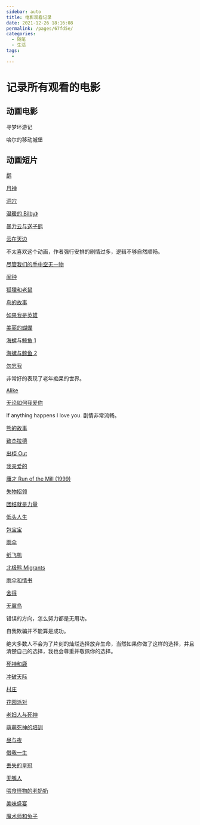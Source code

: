 ```yaml
---
sidebar: auto
title: 电影观看记录
date: 2021-12-26 18:16:08
permalink: /pages/67fd5e/
categories:
  - 随笔
  - 生活
tags:
  -
---
```


# 记录所有观看的电影

## 动画电影

寻梦环游记

哈尔的移动城堡

## 动画短片

[鹬](https://www.bilibili.com/video/BV1BZ4y1H79N?from=search&seid=18414115783650378241&spm_id_from=333.337.0.0)

[月神](https://www.bilibili.com/video/BV1V4411W75w?from=search&seid=7916433860257081434&spm_id_from=333.337.0.0)

[洞穴](https://www.bilibili.com/video/BV1WV411b7RV/?spm_id_from=autoNext)

[温暖的 Bilby》](https://www.bilibili.com/video/BV1st411r7ib/?spm_id_from=333.788.recommend_more_video.-1)

[暴力云与送子鹤](https://www.bilibili.com/video/BV19i4y137as/?spm_id_from=333.788.recommend_more_video.1)

[云在天边](https://www.bilibili.com/video/BV1Cx41137jP?from=search&seid=2345943822449268929&spm_id_from=333.337.0.0)

不太喜欢这个动画，作者强行安排的剧情过多，逻辑不够自然顺畅。

[尽管我们的手中空无一物](https://www.bilibili.com/video/BV1Js411U7d5?from=search&seid=8487264534697151711&spm_id_from=333.337.0.0)

[闹钟](https://www.bilibili.com/video/BV19s411F7gm?from=search&seid=5949445420622000486&spm_id_from=333.337.0.0)

[狐狸和老鼠](https://www.bilibili.com/video/BV1Ux411q7ct?from=search&seid=5949445420622000486&spm_id_from=333.337.0.0)

[鸟的故事](https://www.bilibili.com/video/BV1ib41147Lh?from=search&seid=5949445420622000486&spm_id_from=333.337.0.0)

[如果我是英雄](https://www.bilibili.com/video/BV1V4411Y7VF?from=search&seid=5949445420622000486&spm_id_from=333.337.0.0)

[美丽的蝴蝶](https://www.bilibili.com/video/BV154411L7XP?from=search&seid=5949445420622000486&spm_id_from=333.337.0.0)

[海螺与鲸鱼 1](https://www.bilibili.com/video/BV17J411j7c7/?spm_id_from=autoNext)

[海螺与鲸鱼 2](https://www.bilibili.com/video/BV13J411j7FR/?spm_id_from=autoNext)

[勿忘我](https://www.bilibili.com/video/BV1TJ411H7h8?from=search&seid=5949445420622000486&spm_id_from=333.337.0.0)

非常好的表现了老年痴呆的世界。

[Alike](https://www.bilibili.com/video/BV1G4411i7mg?from=search&seid=5949445420622000486&spm_id_from=333.337.0.0)

[无论如何我爱你](https://www.bilibili.com/video/BV1eK411c7Bn?from=search&seid=5949445420622000486&spm_id_from=333.337.0.0)

If anything happens I love you. 剧情非常流畅。

[熊的故事](https://www.bilibili.com/video/BV1Cx411k77h?from=search&seid=5949445420622000486&spm_id_from=333.337.0.0)

[致杰拉德](https://www.bilibili.com/video/BV1BU4y1W7GY?from=search&seid=15200220077048297661&spm_id_from=333.337.0.0)

[出柜 Out](https://www.bilibili.com/video/BV1sC4y1p7dg?from=search&seid=584396271923154359&spm_id_from=333.337.0.0)

[我亲爱的](https://www.bilibili.com/video/BV1H4411j7zC?from=search&seid=5949445420622000486&spm_id_from=333.337.0.0)

[庸才 Run of the Mill (1999)](https://www.bilibili.com/video/BV18x41147Gk)

[失物招领](https://www.bilibili.com/video/BV1gW411Q7nV?from=search&seid=5949445420622000486&spm_id_from=333.337.0.0)

[团结就是力量](https://www.bilibili.com/video/BV1Lx411J77K/?spm_id_from=autoNext)

[低头人生](https://www.bilibili.com/video/BV1Dh411o7r2?from=search&seid=5949445420622000486&spm_id_from=333.337.0.0)

[包宝宝](https://www.bilibili.com/video/BV1Lz4y1r7aS/?spm_id_from=trigger_reload)

[雨伞](https://www.bilibili.com/video/BV1QK4y1K72F?from=search&seid=5949445420622000486&spm_id_from=333.337.0.0)

[纸飞机](https://www.bilibili.com/video/BV1hJ411i7tm/?spm_id_from=333.788.recommend_more_video.-1)

[北极熊 Migrants](https://www.bilibili.com/video/BV1zQ4y1v7ga/?spm_id_from=333.788.recommend_more_video.4)

[雨伞和情书](https://www.bilibili.com/video/BV1Px411x71K/?spm_id_from=333.788.recommend_more_video.8)

[舍得](https://www.bilibili.com/video/BV1Qt411Y7WQ/?spm_id_from=333.788.recommend_more_video.13)

[无翼鸟](https://www.bilibili.com/video/BV1jJ411a74y/?spm_id_from=333.788.recommend_more_video.0)

错误的方向，怎么努力都是无用功。

自我欺骗并不能算是成功。

绝大多数人不会为了片刻的灿烂选择放弃生命，当然如果你做了这样的选择，并且清楚自己的选择，我也会尊重并敬佩你的选择。

[死神和鹿](https://www.bilibili.com/video/BV1vs411Q7g7/?spm_id_from=333.788.recommend_more_video.18)

[冲破天际](https://www.bilibili.com/video/BV1uW411674D/?spm_id_from=333.788.recommend_more_video.14)

[村庄](https://www.bilibili.com/video/BV11g4y1q7aG/?spm_id_from=333.788.recommend_more_video.11)

[花园派对](https://www.bilibili.com/video/BV18W411x7tQ/?spm_id_from=333.788.recommend_more_video.9)

[老妇人与死神](https://www.bilibili.com/video/BV1tx411K7XN/?spm_id_from=333.788.recommend_more_video.-1)

[萌萌死神的培训](https://www.bilibili.com/video/BV19x41137Lu/?spm_id_from=333.788.recommend_more_video.-1)

[昼与夜](https://www.bilibili.com/video/BV1pT4y1w78S?from=search&seid=10134264693075211590&spm_id_from=333.337.0.0)

[借我一生](https://www.bilibili.com/video/BV1Cs41147R6?from=search&seid=10134264693075211590&spm_id_from=333.337.0.0)

[丢失的皇冠](https://www.bilibili.com/video/BV1Ci4y1M7K8)

[无嘴人](https://www.bilibili.com/video/BV1kg4y1q7WH?from=search&seid=10134264693075211590&spm_id_from=333.337.0.0)

[喂食怪物的老奶奶](https://www.bilibili.com/video/BV1Lx411L76U/?spm_id_from=333.788.recommend_more_video.1)

[美味盛宴](https://www.bilibili.com/video/BV1Es41197CL/?spm_id_from=333.788.recommend_more_video.-1)

[魔术师和兔子](https://www.bilibili.com/video/BV1uC4y187bB/?spm_id_from=333.788.recommend_more_video.-1)
